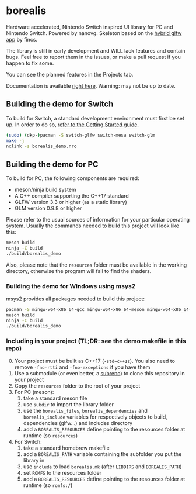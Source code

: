 # borealis

Hardware accelerated, Nintendo Switch inspired UI library for PC and Nintendo Switch. Powered by nanovg. Skeleton based on the [hybrid glfw app](https://github.com/fincs/hybrid_app) by fincs.

The library is still in early development and WILL lack features and contain bugs. Feel free to report them in the issues, or make a pull request if you happen to fix some.

You can see the planned features in the Projects tab.

Documentation is available [right here](https://github.com/natinusala/borealis/wiki). Warning: may not be up to date.

## Building the demo for Switch

To build for Switch, a standard development environment must first be set up. In order to do so, [refer to the Getting Started guide](https://devkitpro.org/wiki/Getting_Started).

```bash
(sudo) (dkp-)pacman -S switch-glfw switch-mesa switch-glm
make -j
nxlink -s borealis_demo.nro
```

## Building the demo for PC

To build for PC, the following components are required:

- meson/ninja build system
- A C++ compiler supporting the C++17 standard
- GLFW version 3.3 or higher (as a static library)
- GLM version 0.9.8 or higher

Please refer to the usual sources of information for your particular operating system. Usually the commands needed to build this project will look like this:

```bash
meson build
ninja -C build
./build/borealis_demo
```

Also, please note that the `resources` folder must be available in the working directory, otherwise the program will fail to find the shaders.

### Building the demo for Windows using msys2

msys2 provides all packages needed to build this project:

```bash
pacman -S mingw-w64-x86_64-gcc mingw-w64-x86_64-meson mingw-w64-x86_64-ninja mingw-w64-x86_64-pkg-config mingw-w64-x86_64-glfw mingw-w64-x86_64-glm
meson build
ninja -C build
./build/borealis_demo
```

### Including in your project (TL;DR: see the demo makefile in this repo)
0. Your project must be built as C++17 (`-std=c++1z`). You also need to remove `-fno-rtti` and `-fno-exceptions` if you have them
1. Use a submodule (or even better, a [subrepo](https://github.com/ingydotnet/git-subrepo)) to clone this repository in your project
2. Copy the `resources` folder to the root of your project
3. For PC (meson):
    1. take a standard meson file
    2. use `subdir` to import the library folder
    3. use the `borealis_files`, `borealis_dependencies` and `borealis_include` variables for respectively objects to build, dependencies (glfw...) and includes directory
    4. add a `BOREALIS_RESOURCES` define pointing to the resources folder at runtime (so `resources`)
4. For Switch:
    1. take a standard homebrew makefile
    2. add a `BOREALIS_PATH` variable containing the subfolder you put the library in
    3. use `include` to load `borealis.mk` (after `LIBDIRS` and `BOREALIS_PATH`)
    4. set `ROMFS` to the resources folder
    5. add a `BOREALIS_RESOURCES` define pointing to the resources folder at runtime (so `romfs:/`)

